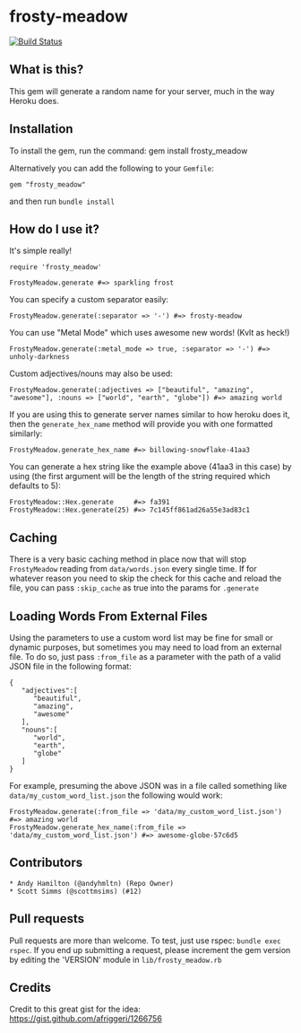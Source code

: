 frosty-meadow
=============
[![Build Status](https://travis-ci.org/andyhmltn/frosty-meadow.png)](https://travis-ci.org/andyhmltn/frosty-meadow)

What is this?
----------------
This gem will generate a random name for your server, much in the way Heroku does.

Installation
----------------
To install the gem, run the command:
	gem install frosty_meadow

Alternatively you can add the following to your `Gemfile`:

	gem "frosty_meadow"

and then run `bundle install`

How do I use it?
----------------
It's simple really!

	require 'frosty_meadow'
	
	FrostyMeadow.generate #=> sparkling frost

You can specify a custom separator easily:

	FrostyMeadow.generate(:separator => '-') #=> frosty-meadow

You can use "Metal Mode" which uses awesome new words! (Kvlt as heck!)

    FrostyMeadow.generate(:metal_mode => true, :separator => '-') #=> unholy-darkness
    
Custom adjectives/nouns may also be used:

	FrostyMeadow.generate(:adjectives => ["beautiful", "amazing", "awesome"], :nouns => ["world", "earth", "globe"]) #=> amazing world

If you are using this to generate server names similar to how heroku does it, then the `generate_hex_name` method will provide you with one formatted similarly:

	FrostyMeadow.generate_hex_name #=> billowing-snowflake-41aa3

You can generate a hex string like the example above (41aa3 in this case) by using (the first argument will be the length of the string required which defaults to 5):

	FrostyMeadow::Hex.generate 	   #=> fa391
	FrostyMeadow::Hex.generate(25) #=> 7c145ff861ad26a55e3ad83c1

Caching
---------------
There is a very basic caching method in place now that will stop `FrostyMeadow` reading from `data/words.json` every single time. If for whatever reason you need to skip the check for this cache and reload the file, you can pass `:skip_cache` as true into the params for `.generate`

Loading Words From External Files
----------------
Using the parameters to use a custom word list may be fine for small or dynamic purposes, but sometimes you may need to load from an external file. To do so, just pass `:from_file` as a parameter with the path of a valid JSON file in the following format:
	
	{
	   "adjectives":[
	      "beautiful",
	      "amazing",
	      "awesome"
	   ],
	   "nouns":[
	      "world",
	      "earth",
	      "globe"
	   ]
	}

For example, presuming the above JSON was in a file called something like `data/my_custom_word_list.json` the following would work:

	FrostyMeadow.generate(:from_file => 'data/my_custom_word_list.json') #=> amazing world
	FrostyMeadow.generate_hex_name(:from_file => 'data/my_custom_word_list.json') #=> awesome-globe-57c6d5

Contributors
---------------
	* Andy Hamilton (@andyhmltn) (Repo Owner)
	* Scott Simms (@scottmsims) (#12)

Pull requests
---------------
Pull requests are more than welcome. To test, just use rspec: `bundle exec rspec`. If you end up submitting a request, please increment the gem version by editing the 'VERSION' module in `lib/frosty_meadow.rb`

Credits
---------------
Credit to this great gist for the idea:
https://gist.github.com/afriggeri/1266756